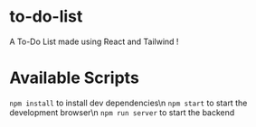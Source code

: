 # to-do-list
A To-Do List made using React and Tailwind !

# Available Scripts 

```npm install``` to install dev dependencies\n 
```npm start``` to start the development browser\n
```npm run server``` to start the backend
